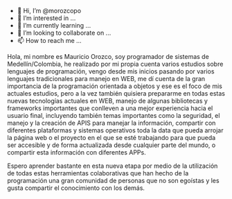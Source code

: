 - 👋 Hi, I’m @morozcopo
- 👀 I’m interested in ...
- 🌱 I’m currently learning ...
- 💞️ I’m looking to collaborate on ...
- 📫 How to reach me ...

<!---
morozcopo/morozcopo is a ✨ special ✨ repository because its `README.md` (this file) appears on your GitHub profile.
You can click the Preview link to take a look at your changes.
--->
Hola, mi nombre es Mauricio Orozco, soy programador de sistemas de Medellín/Colombia, he realizado por mi propia cuenta varios estudios sobre lenguajes de programación,
vengo desde mis inicios pasando por varios lenguajes tradicionales para manejo en WEB, me dí cuenta de la gran importancia de la programación orientada a objetos y ese 
es el foco de mis actuales estudios, pero a la vez también quisiera prepararme en todas estas nuevas tecnologías actuales en WEB, manejo de algunas bibliotecas y 
frameworks importantes que conlleven a una mejor experiencia hacia el usuario final, incluyendo también temas importantes como la seguridad, el manejo y la creación
de APIS para manejar la información, compartir con diferentes plataformas y sistemas operativos toda la data que pueda arrojar la página web o el proyecto en el que
se esté trabajando para que pueda ser accesible y de forma actualizada desde cualquier parte del mundo, o compartir esta información con diferentes APPs.

Espero aprender bastante en esta nueva etapa por medio de la utilización de todas estas herramientas colaborativas que han hecho de la programación una gran comunidad
de personas que no son egoístas y les gusta compartir el conocimiento con los demás.
